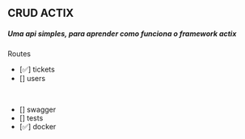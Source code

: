 ## CRUD ACTIX

##### Uma api simples, para aprender como funciona o framework actix

Routes
- [✅] tickets
- [] users

<br/>

- [] swagger
- [] tests
- [✅] docker